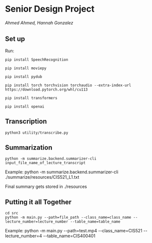# Senior Design Project

###### Ahmed Ahmed, Hannah Gonzalez

## Set up

Run: 
```
pip install SpeechRecognition 
```
```
pip install moviepy 
```
```
pip install pydub 
```
```
pip install torch torchvision torchaudio --extra-index-url https://download.pytorch.org/whl/cu113
```
```
pip install transformers
```
```
pip install openai
```

## Transcription
```
python3 utility/transcribe.py 
```

## Summarization
```
python -m summarize.backend.summarizer-cli input_file_name_of_lecture_transcript
```
Example: python -m summarize.backend.summarizer-cli ./summarize/resources/CIS521_L1.txt

Final summary gets stored in ./resources

## Putting it all Together

```
cd src
python -m main.py --path=file_path --class_name=class_name --lecture_number=lecture_number --table_name=table_name
```

Example: python -m main.py --path=test.mp4 --class_name=CIS521 --lecture_number=4 --table_name=CIS400401